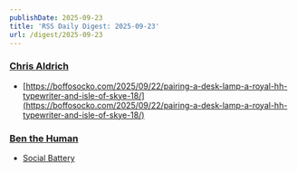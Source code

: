 ```yaml
---
publishDate: 2025-09-23
title: 'RSS Daily Digest: 2025-09-23'
url: /digest/2025-09-23
---
```


### [Chris Aldrich](https://boffosocko.com/)

  * [https://boffosocko.com/2025/09/22/pairing-a-desk-lamp-a-royal-hh-typewriter-and-isle-of-skye-18/](https://boffosocko.com/2025/09/22/pairing-a-desk-lamp-a-royal-hh-typewriter-and-isle-of-skye-18/)
  
### [Ben the Human](https://benthehuman.com/)

  * [Social Battery](https://benthehuman.com/social-battery/)
  
